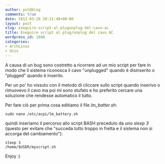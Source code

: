 ```yaml
---
author: pol@blog
comments: true
date: 2012-03-28 20:21:48+00:00
layout: post
slug: eseguire-script-al-plugunplug-del-cavo-ac
title: Eseguire script al plug/unplug del cavo AC
wordpress_id: 1840
categories:
- ArchLinux
- Unix
---
```


A causa di un bug sono costretto a ricorrere ad un mio script per fare in modo che il sistema riconosca il cavo "unplugged" quando è disinserito o "plugged" quando è inserito.

Per un po' ho vissuto con il metodo di cliccare sullo script quando inserivo o rimuovevo il cavo ma poi mi sono stufato e ho preferito cercare una soluzione che rendesse automatico il tutto.

Per fare ciò per prima cosa editiamo il file _lm_batter.sh_:

    
    sudo nano /etc/acpi/lm_battery.sh


quindi inseriamo il percorso allo script BASH preceduto da uno _sleep 3_ (questo per evitare che "succeda tutto troppo in fretta e il sistema non si accorga del cambiamento"):

    
    sleep 3
    /home/$USER/myscript.sh


Enjoy :)


